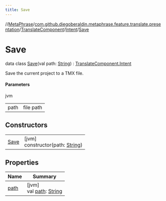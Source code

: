 ```yaml
---
title: Save
---
```

//[MetaPhrase](../../../../../index.html)/[com.github.diegoberaldin.metaphrase.feature.translate.presentation](../../../index.html)/[TranslateComponent](../../index.html)/[Intent](../index.html)/[Save](index.html)



# Save

data class [Save](index.html)(val path: [String](https://kotlinlang.org/api/latest/jvm/stdlib/kotlin/-string/index.html)) : [TranslateComponent.Intent](../index.html)

Save the current project to a TMX file.



#### Parameters


jvm

| | |
|---|---|
| path | file path |



## Constructors


| | |
|---|---|
| [Save](-save.html) | [jvm]<br>constructor(path: [String](https://kotlinlang.org/api/latest/jvm/stdlib/kotlin/-string/index.html)) |


## Properties


| Name | Summary |
|---|---|
| [path](path.html) | [jvm]<br>val [path](path.html): [String](https://kotlinlang.org/api/latest/jvm/stdlib/kotlin/-string/index.html) |

